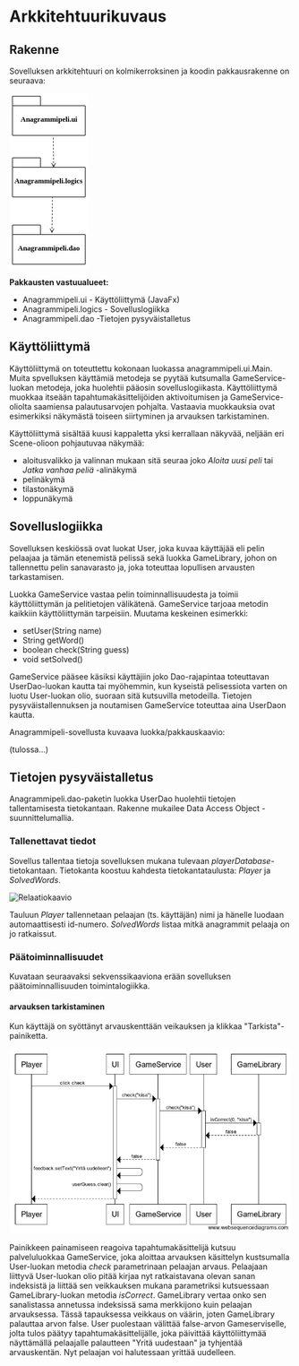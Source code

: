 # Arkkitehtuurikuvaus

## Rakenne

Sovelluksen arkkitehtuuri on kolmikerroksinen ja koodin pakkausrakenne on seuraava:

![Pakkausrakenne](https://github.com/sinikala/ot-harjoitustyo/blob/master/dokumentaatio/kuvat/Pakettirakenne.png)

**Pakkausten vastuualueet:**
* Anagrammipeli.ui - Käyttöliittymä (JavaFx)
* Anagrammipeli.logics - Sovelluslogiikka
* Anagrammipeli.dao -Tietojen pysyväistalletus

## Käyttöliittymä
Käyttöliittymä on toteuttettu kokonaan luokassa anagrammipeli.ui.Main. Muita spvelluksen käyttämiä metodeja se pyytää kutsumalla GameService-luokan metodeja, joka huolehtii pääosin sovelluslogiikasta. Käyttöliittymä muokkaa itseään tapahtumakäsittelijöiden aktivoitumisen ja GameService-oliolta saamiensa palautusarvojen pohjalta. Vastaavia muokkauksia ovat esimerkiksi näkymästä toiseen siirtyminen ja arvauksen tarkistaminen.

Käyttöliittymä sisältää kuusi kappaletta yksi kerrallaan näkyvää, neljään eri Scene-olioon pohjautuvaa näkymää:
* aloitusvalikko ja valinnan mukaan sitä seuraa joko _Aloita uusi peli_ tai _Jatka vanhaa peliä_ -alinäkymä
* pelinäkymä
* tilastonäkymä
* loppunäkymä


## Sovelluslogiikka
Sovelluksen keskiössä ovat luokat User, joka kuvaa käyttäjää eli pelin pelaajaa ja tämän etenemistä pelissä sekä luokka  GameLibrary, johon on tallennettu pelin sanavarasto ja, joka toteuttaa lopullisen arvausten tarkastamisen.

Luokka GameService vastaa pelin toiminnallisuudesta ja toimii käyttöliittymän ja pelitietojen välikätenä.
GameService tarjoaa metodin kaikkiin käyttöliittymän tarpeisiin. Muutama keskeinen esimerkki:
* setUser(String name)
* String getWord()
* boolean check(String guess)
* void setSolved()

GameService pääsee käsiksi käyttäjiin joko Dao-rajapintaa toteuttavan UserDao-luokan kautta tai myöhemmin, kun kyseistä pelisessiota varten on luotu User-luokan olio, suoraan sitä kutsuvilla metodeilla. Tietojen pysyväistallennuksen ja noutamisen GameService toteuttaa aina UserDaon kautta.


Anagrammipeli-sovellusta kuvaava luokka/pakkauskaavio:

(tulossa...)

## Tietojen pysyväistalletus
Anagrammipeli.dao-paketin luokka UserDao huolehtii tietojen tallentamisesta tietokantaan. Rakenne mukailee Data Access Object -suunnittelumallia.

### Tallenettavat tiedot
Sovellus tallentaa tietoja sovelluksen mukana tulevaan *playerDatabase*-tietokantaan. Tietokanta koostuu kahdesta tietokantataulusta: *Player* ja *SolvedWords*.

![Relaatiokaavio](http://yuml.me/a6146445.jpg)

Tauluun *Player* tallennetaan pelaajan (ts. käyttäjän) nimi ja hänelle luodaan automaattisesti id-numero. *SolvedWords* listaa mitkä anagrammit pelaaja on jo ratkaissut.


### Päätoiminnallisuudet
Kuvataan seuraavaksi sekvenssikaaviona erään sovelluksen päätoiminnallisuuden toimintalogiikka.

#### arvauksen tarkistaminen
Kun käyttäjä on syöttänyt arvauskenttään veikauksen ja klikkaa "Tarkista"-painiketta.

![Tarkistus-false](https://github.com/sinikala/ot-harjoitustyo/blob/master/dokumentaatio/Tarkistus-false.png)

Painikkeen painamiseen reagoiva tapahtumakäsittelijä kutsuu palveluluokkaa GameService, joka aloittaa arvauksen käsittelyn kustsumalla User-luokan metodia _check_ parametrinaan pelaajan arvaus. Pelaajaan liittyvä User-luokan olio pitää kirjaa nyt ratkaistavana olevan sanan indeksistä ja liittää sen veikkauksen mukana parametriksi kutsuessaan GameLibrary-luokan metodia _isCorrect_. GameLibrary vertaa onko sen sanalistassa annetussa indeksissä sama merkkijono kuin pelaajan arvauksessa. Tässä tapauksessa veikkaus on väärin, joten GameLibrary palauttaa arvon false. User puolestaan välittää false-arvon Gameserviselle, jolta tulos päätyy tapahtumakäsittelijälle, joka päivittää käyttöliittymää näyttämällä pelaajalle palautteen "Yritä uudestaan" ja tyhjentää arvauskentän. Nyt pelaajan voi halutessaan yrittää uudelleen.  
